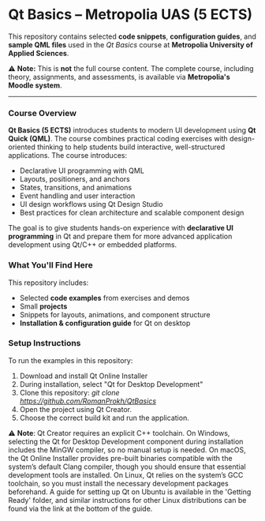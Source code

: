 # Qt Basics – Metropolia UAS (5 ECTS)

This repository contains selected **code snippets**, **configuration guides**, and **sample QML files** used in the *Qt Basics* course at **Metropolia University of Applied Sciences**.

⚠️ **Note:** This is **not** the full course content. The complete course, including theory, assignments, and assessments, is available via **Metropolia's Moodle system**.

---

### Course Overview

**Qt Basics (5 ECTS)** introduces students to modern UI development using **Qt Quick (QML)**. The course combines practical coding exercises with design-oriented thinking to help students build interactive, well-structured applications.
The course introduces:

- Declarative UI programming with QML
- Layouts, positioners, and anchors
- States, transitions, and animations
- Event handling and user interaction
- UI design workflows using Qt Design Studio
- Best practices for clean architecture and scalable component design
  
The goal is to give students hands-on experience with **declarative UI programming** in Qt and prepare them for more advanced application development using Qt/C++ or embedded platforms.

### What You'll Find Here

This repository includes:

- Selected **code examples** from exercises and demos  
- Small **projects** 
- Snippets for layouts, animations, and component structure  
- **Installation & configuration guide** for Qt on desktop

### Setup Instructions

To run the examples in this repository:

1. Download and install Qt Online Installer
2. During installation, select "Qt for Desktop Development"
3. Clone this repository:
   <em> git clone https://github.com/RomanProkh/QtBasics </em>
4. Open the project using Qt Creator.
5. Choose the correct build kit and run the application.

⚠️ **Note**: Qt Creator requires an explicit C++ toolchain. On Windows, selecting the Qt for Desktop Development component during installation includes the MinGW compiler, so no manual setup is needed. On macOS, the Qt Online Installer provides pre-built binaries compatible with the system’s default Clang compiler, though you should ensure that essential development tools are installed. On Linux, Qt relies on the system’s GCC toolchain, so you must install the necessary development packages beforehand. A guide for setting up Qt on Ubuntu is available in the 'Getting Ready' folder, and similar instructions for other Linux distributions can be found via the link at the bottom of the guide.
